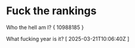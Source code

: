 # Fuck the rankings

Who the hell am I?
{ 10988185 }

What fucking year is it?
[ 2025-03-21T10:06:40Z ]
